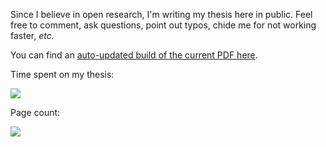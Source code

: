 Since I believe in open research, I'm writing my thesis here in
public.  Feel free to comment, ask questions, point out typos, chide
me for not working faster, *etc.*

You can find an [auto-updated build of the current PDF here](http://www.cis.upenn.edu/~byorgey/hosted/thesis.pdf).

Time spent on my thesis:

[![](https://www.beeminder.com/byorgey/goals/thesis/graph)](http://www.beeminder.com/byorgey/goals/thesis)

Page count:

[![](https://www.beeminder.com/byorgey/goals/pages/graph)](http://www.beeminder.com/byorgey/goals/pages)
